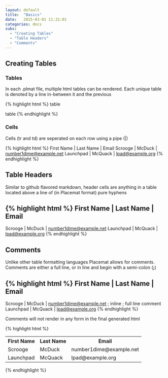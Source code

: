 ```yaml
---
layout: default
title:  "Basics"
date:   2015-03-01 11:31:01
categories: docs
subs:
  - "Creating Tables"
  - "Table Headers"
  - "Comments"
---
```


<h2 id="creating_tables">Creating Tables</h2>

### Tables

In each .plmat file, multiple html tables can be rendered. Each unique table is denoted by a line in-between it and the previous

{% highlight html %}
table

table
{% endhighlight %}

### Cells

Cells (tr and td) are seperated on each row using a pipe (\|)

{% highlight html %}
First Name | Last Name | Email
Scrooge    | McDuck    | number1dime@example.net
Launchpad  | McQuack   | lpad@example.org
{% endhighlight %}

<h2 id="table_headers">Table Headers</h2>

Similar to github flavored markdown, header cells are anything in a table located above a line of (in Placemat format) pure hyphens

{% highlight html %}
First Name | Last Name | Email
------------------------------------------------
Scrooge    | McDuck    | number1dime@example.net
Launchpad  | McQuack   | lpad@example.org
{% endhighlight %}

<h2 id="comments">Comments</h2>

Unlike other table formatting languages Placemat allows for comments.  
Comments are either a full line, or in line and begin with a semi-colon (<strong>;</strong>)

{% highlight html %}
First Name | Last Name | Email
------------------------------------------------
Scrooge    | McDuck    | number1dime@example.net ; inline
; full line comment
Launchpad  | McQuack   | lpad@example.org
{% endhighlight %}

Comments will not render in any form in the final generated html

{% highlight html %}
<table>
	<tr> <th >First Name</th><th >Last Name</th><th >Email</th> </tr>
	<tr> <td >Scrooge</td><td >McDuck</td><td >number1dime@example.net</td> </tr>
	<tr> <td >Launchpad</td><td >McQuack</td><td >lpad@example.org</td> </tr>
</table>
{% endhighlight %}
